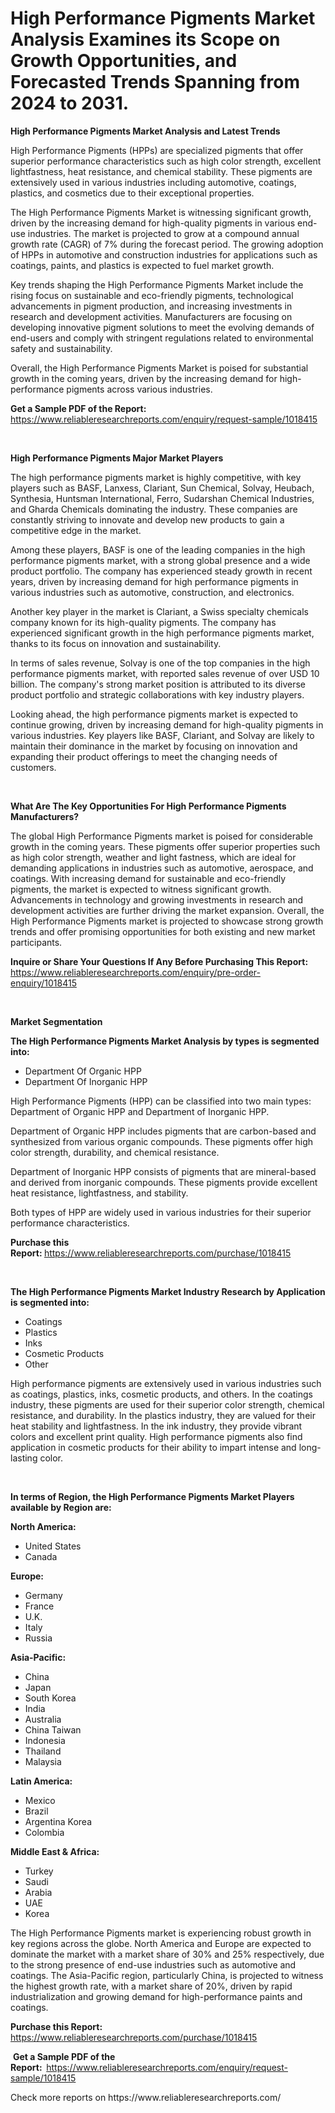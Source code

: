 <p><h1>High Performance Pigments Market Analysis Examines its Scope on Growth Opportunities, and Forecasted Trends Spanning from 2024 to 2031.</h1></p><p><strong>High Performance Pigments Market Analysis and Latest Trends</strong></p>
<p><p>High Performance Pigments (HPPs) are specialized pigments that offer superior performance characteristics such as high color strength, excellent lightfastness, heat resistance, and chemical stability. These pigments are extensively used in various industries including automotive, coatings, plastics, and cosmetics due to their exceptional properties.</p><p>The High Performance Pigments Market is witnessing significant growth, driven by the increasing demand for high-quality pigments in various end-use industries. The market is projected to grow at a compound annual growth rate (CAGR) of 7% during the forecast period. The growing adoption of HPPs in automotive and construction industries for applications such as coatings, paints, and plastics is expected to fuel market growth.</p><p>Key trends shaping the High Performance Pigments Market include the rising focus on sustainable and eco-friendly pigments, technological advancements in pigment production, and increasing investments in research and development activities. Manufacturers are focusing on developing innovative pigment solutions to meet the evolving demands of end-users and comply with stringent regulations related to environmental safety and sustainability.</p><p>Overall, the High Performance Pigments Market is poised for substantial growth in the coming years, driven by the increasing demand for high-performance pigments across various industries.</p></p>
<p><strong>Get a Sample PDF of the Report:&nbsp;</strong> <a href="https://www.reliableresearchreports.com/enquiry/request-sample/1018415">https://www.reliableresearchreports.com/enquiry/request-sample/1018415</a></p>
<p>&nbsp;</p>
<p><strong>High Performance Pigments Major Market Players</strong></p>
<p><p>The high performance pigments market is highly competitive, with key players such as BASF, Lanxess, Clariant, Sun Chemical, Solvay, Heubach, Synthesia, Huntsman International, Ferro, Sudarshan Chemical Industries, and Gharda Chemicals dominating the industry. These companies are constantly striving to innovate and develop new products to gain a competitive edge in the market.</p><p>Among these players, BASF is one of the leading companies in the high performance pigments market, with a strong global presence and a wide product portfolio. The company has experienced steady growth in recent years, driven by increasing demand for high performance pigments in various industries such as automotive, construction, and electronics.</p><p>Another key player in the market is Clariant, a Swiss specialty chemicals company known for its high-quality pigments. The company has experienced significant growth in the high performance pigments market, thanks to its focus on innovation and sustainability.</p><p>In terms of sales revenue, Solvay is one of the top companies in the high performance pigments market, with reported sales revenue of over USD 10 billion. The company's strong market position is attributed to its diverse product portfolio and strategic collaborations with key industry players.</p><p>Looking ahead, the high performance pigments market is expected to continue growing, driven by increasing demand for high-quality pigments in various industries. Key players like BASF, Clariant, and Solvay are likely to maintain their dominance in the market by focusing on innovation and expanding their product offerings to meet the changing needs of customers.</p></p>
<p>&nbsp;</p>
<p><strong>What Are The Key Opportunities For High Performance Pigments Manufacturers?</strong></p>
<p><p>The global High Performance Pigments market is poised for considerable growth in the coming years. These pigments offer superior properties such as high color strength, weather and light fastness, which are ideal for demanding applications in industries such as automotive, aerospace, and coatings. With increasing demand for sustainable and eco-friendly pigments, the market is expected to witness significant growth. Advancements in technology and growing investments in research and development activities are further driving the market expansion. Overall, the High Performance Pigments market is projected to showcase strong growth trends and offer promising opportunities for both existing and new market participants.</p></p>
<p><strong>Inquire or Share Your Questions If Any Before Purchasing This Report:</strong> <a href="https://www.reliableresearchreports.com/enquiry/pre-order-enquiry/1018415">https://www.reliableresearchreports.com/enquiry/pre-order-enquiry/1018415</a></p>
<p>&nbsp;</p>
<p><strong>Market Segmentation</strong></p>
<p><strong>The High Performance Pigments Market Analysis by types is segmented into:</strong></p>
<p><ul><li>Department Of Organic HPP</li><li>Department Of Inorganic HPP</li></ul></p>
<p><p>High Performance Pigments (HPP) can be classified into two main types: Department of Organic HPP and Department of Inorganic HPP. </p><p>Department of Organic HPP includes pigments that are carbon-based and synthesized from various organic compounds. These pigments offer high color strength, durability, and chemical resistance.</p><p>Department of Inorganic HPP consists of pigments that are mineral-based and derived from inorganic compounds. These pigments provide excellent heat resistance, lightfastness, and stability.</p><p>Both types of HPP are widely used in various industries for their superior performance characteristics.</p></p>
<p><strong>Purchase this Report:&nbsp;</strong><a href="https://www.reliableresearchreports.com/purchase/1018415">https://www.reliableresearchreports.com/purchase/1018415</a></p>
<p>&nbsp;</p>
<p><strong>The High Performance Pigments Market Industry Research by Application is segmented into:</strong></p>
<p><ul><li>Coatings</li><li>Plastics</li><li>Inks</li><li>Cosmetic Products</li><li>Other</li></ul></p>
<p><p>High performance pigments are extensively used in various industries such as coatings, plastics, inks, cosmetic products, and others. In the coatings industry, these pigments are used for their superior color strength, chemical resistance, and durability. In the plastics industry, they are valued for their heat stability and lightfastness. In the ink industry, they provide vibrant colors and excellent print quality. High performance pigments also find application in cosmetic products for their ability to impart intense and long-lasting color.</p></p>
<p>&nbsp;</p>
<p><strong>In terms of Region, the High Performance Pigments Market Players available by Region are:</strong></p>
<p>
    <p> <strong> North America: </strong>
        <ul>
            <li>United States</li>
            <li>Canada</li>
        </ul>
        </p> 
    <p> <strong> Europe: </strong>
        <ul>
            <li>Germany</li>
            <li>France</li>
            <li>U.K.</li>
            <li>Italy</li>
            <li>Russia</li>
        </ul>
        </p> 
    <p> <strong> Asia-Pacific: </strong>
        <ul>
            <li>China</li>
            <li>Japan</li>
            <li>South Korea</li>
            <li>India</li>
            <li>Australia</li>
            <li>China Taiwan</li>
            <li>Indonesia</li>
            <li>Thailand</li>
            <li>Malaysia</li>
        </ul>
        </p> 
    <p> <strong> Latin America: </strong>
        <ul>
            <li>Mexico</li>
            <li>Brazil</li>
            <li>Argentina Korea</li>
            <li>Colombia</li>
        </ul>
        </p> 
    <p> <strong> Middle East & Africa: </strong>
        <ul>
            <li>Turkey</li>
            <li>Saudi</li>
            <li>Arabia</li>
            <li>UAE</li>
            <li>Korea</li>
        </ul>
    </p>
    </p>
<p><p>The High Performance Pigments market is experiencing robust growth in key regions across the globe. North America and Europe are expected to dominate the market with a market share of 30% and 25% respectively, due to the strong presence of end-use industries such as automotive and coatings. The Asia-Pacific region, particularly China, is projected to witness the highest growth rate, with a market share of 20%, driven by rapid industrialization and growing demand for high-performance paints and coatings.</p></p>
<p><strong>Purchase this Report: </strong><a href="https://www.reliableresearchreports.com/purchase/1018415">https://www.reliableresearchreports.com/purchase/1018415</a></p>
<p>&nbsp;<strong>Get a Sample PDF of the Report:&nbsp;&nbsp;</strong><a href="https://www.reliableresearchreports.com/enquiry/request-sample/1018415">https://www.reliableresearchreports.com/enquiry/request-sample/1018415</a></p>
<p><strong></strong></p>
<p>Check more reports on https://www.reliableresearchreports.com/</p>